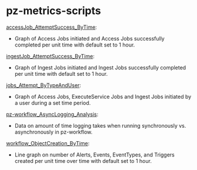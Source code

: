 # pz-metrics-scripts
[accessJob_AttemptSuccess_ByTime](accessJob_AttemptSuccess_ByTime.sh):
* Graph of Access Jobs initiated and Access Jobs successfully completed per unit time with default set to 1 hour.

[ingestJob_AttemptSuccess_ByTime](ingestJob_AttemptSuccess_ByTime.sh):
* Graph of Ingest Jobs initiated and Ingest Jobs successfully completed per unit time with default set to 1 hour.

[jobs_Attempt_ByTypeAndUser](jobs_Attempt_ByTypeAndUser.sh):
* Graph of Access Jobs, ExecuteService Jobs and Ingest Jobs initiated by a user during a set time period.

[pz-workflow_AsyncLogging_Analysis](pz-workflow_AsyncLogging_Analysis.md):
* Data on amount of time logging takes when running synchronously vs. asynchronously in pz-workflow.

[workflow_ObjectCreation_ByTime](workflow_ObjectCreation_ByTime.sh):
* Line graph on number of Alerts, Events, EventTypes, and Triggers created per unit time over time with default set to 1 hour.
